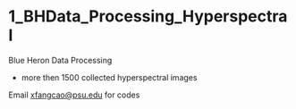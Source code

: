 # 1_BHData_Processing_Hyperspectral
Blue Heron Data Processing
- more then 1500 collected hyperspectral images


Email xfangcao@psu.edu for codes
